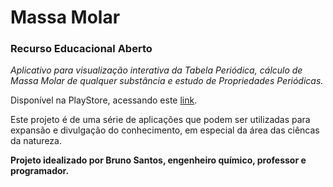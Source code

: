 # Massa Molar
### Recurso Educacional Aberto

*Aplicativo para visualização interativa da Tabela Periódica, cálculo de Massa Molar de qualquer substância e estudo de Propriedades Periódicas.*


Disponível na PlayStore, acessando este [link](https://play.google.com/store/apps/details?id=br.com.sieg.formulaquimica).


Este projeto é de uma série de aplicações que podem ser utilizadas para expansão e divulgação do conhecimento, em especial da área das ciêncas da natureza.


**Projeto idealizado por Bruno Santos, engenheiro químico, professor e programador.**